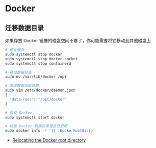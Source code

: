 # Docker

## 迁移数据目录

如果存放 Docker 镜像的磁盘空间不够了，你可能需要将它移动到其他磁盘上

```sh
# 停止服务
sudo systemctl stop docker
sudo systemctl stop docker.socket
sudo systemctl stop containerd

# 移动数据目录
sudo mv /var/lib/docker /opt

# 修改数据目录位置
sudo vim /etc/docker/daemon.json
{
  "data-root": "/opt/docker"
}

# 启动 Docker
sudo systemctl start docker

# 检查 Docker 数据目录是否已更新
sudo docker info -f '{{ .DockerRootDir}}'
```

- [Relocating the Docker root directory](https://www.ibm.com/docs/en/z-logdata-analytics/5.1.0?topic=software-relocating-docker-root-directory)


